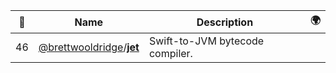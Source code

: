 |:star2: | Name | Description | 🌍|
|---|---|---|---|
|46|[@brettwooldridge](https://github.com/brettwooldridge)/[**jet**](https://github.com/brettwooldridge/jet)|Swift-to-JVM bytecode compiler.||


